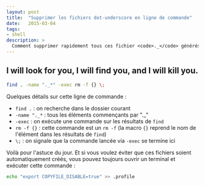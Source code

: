 ```yaml
---
layout: post
title:  "Supprimer les fichiers dot-underscore en ligne de commande"
date:   2015-03-04
tags:
- shell
description: >
  Comment supprimer rapidement tous ces fichier <code>._</code> générés par Mac OS X ?
---
```


## I will look for you, I will find you, and I will kill you.

```sh
find . -name "._*" -exec rm -f {} \;
```

Quelques détails sur cette ligne de commande :

- `find .` : on recherche dans le dossier courant
- `-name "._*` : tous les éléments commençants par "._"
- `-exec` : on exécute une commande sur les résultats de `find`
- `rm -f {}` : cette commande est un `rm -f` (la macro `{}` reprend le nom de l'élément dans les résultats de `find`)
- `\;` : on signale que la commande lancée via `-exec` se termine ici

Voilà pour l'astuce du jour. Et si vous voulez éviter que ces fichiers soient automatiquement créés, vous pouvez toujours ouvrir un terminal et exécuter cette commande :

```sh
echo "export COPYFILE_DISABLE=true" >> .profile
```
